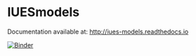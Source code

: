 # IUESmodels

Documentation available at: 
http://iues-models.readthedocs.io

[![Binder](https://mybinder.org/badge_logo.svg)](https://mybinder.org/v2/gh/MonicaKTH/IUESmodels.git/HEAD)
